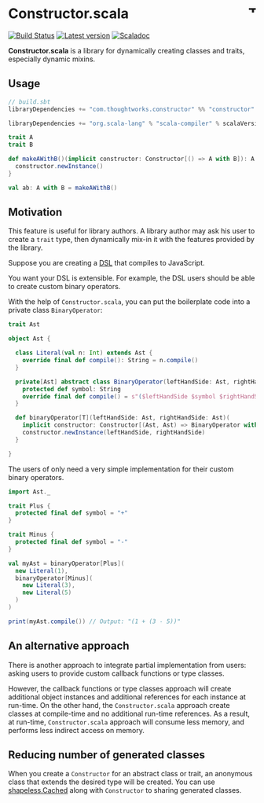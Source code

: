 # Constructor.scala <a href="http://thoughtworks.com/"><img align="right" src="https://www.thoughtworks.com/imgs/tw-logo.png" title="ThoughtWorks" height="15"/></a>

[![Build Status](https://travis-ci.org/ThoughtWorksInc/Constructor.scala.svg?branch=master)](https://travis-ci.org/ThoughtWorksInc/Constructor.scala)
[![Latest version](https://index.scala-lang.org/thoughtworksinc/constructor.scala/constructor/latest.svg)](https://index.scala-lang.org/thoughtworksinc/constructor.scala/constructor)
[![Scaladoc](https://javadoc.io/badge/com.thoughtworks.constructor/constructor_2.12.svg?label=scaladoc)](https://javadoc.io/page/com.thoughtworks.constructor/constructor_2.12/latest/com/thoughtworks/index.html)


**Constructor.scala** is a library for dynamically creating classes and traits, especially dynamic mixins.

## Usage

``` sbt
// build.sbt
libraryDependencies += "com.thoughtworks.constructor" %% "constructor" % "latest.release"

libraryDependencies += "org.scala-lang" % "scala-compiler" % scalaVersion.value % Provided
```

``` scala
trait A
trait B

def makeAWithB()(implicit constructor: Constructor[() => A with B]): A with B = {
  constructor.newInstance()
}

val ab: A with B = makeAWithB()
```

## Motivation

This feature is useful for library authors.
A library author may ask his user to create a `trait` type, then dynamically mix-in it with the features provided by the library.

Suppose you are creating a [DSL](https://martinfowler.com/bliki/DomainSpecificLanguage.html) that compiles to JavaScript.

You want your DSL is extensible.
For example, the DSL users should be able to create custom binary operators.

With the help of `Constructor.scala`, you can put the boilerplate code into a private class `BinaryOperator`:

``` scala
trait Ast

object Ast {

  class Literal(val n: Int) extends Ast {
    override final def compile(): String = n.compile()
  }

  private[Ast] abstract class BinaryOperator(leftHandSide: Ast, rightHandSide: Ast) extends Ast {
    protected def symbol: String
    override final def compile() = s"($leftHandSide $symbol $rightHandSide)"
  }

  def binaryOperator[T](leftHandSide: Ast, rightHandSide: Ast)(
    implicit constructor: Constructor[(Ast, Ast) => BinaryOperator with T]): BinaryOperator with T = {
    constructor.newInstance(leftHandSide, rightHandSide)
  }

}
```

The users of only need a very simple implementation for their custom binary operators.

``` scala
import Ast._

trait Plus {
  protected final def symbol = "+"
}

trait Minus {
  protected final def symbol = "-"
}

val myAst = binaryOperator[Plus](
  new Literal(1),
  binaryOperator[Minus](
    new Literal(3),
    new Literal(5)
  )
)

print(myAst.compile()) // Output: "(1 + (3 - 5))"
```

## An alternative approach

There is another approach to integrate partial implementation from users: asking users to provide custom callback functions or type classes.

However, the callback functions or type classes approach will create additional object instances and additional references for each instance at run-time.
On the other hand, the `Constructor.scala` approach create classes at compile-time and no additional run-time references.
As a result, at run-time, `Constructor.scala` approach will consume less memory, and performs less indirect access on memory.

## Reducing number of generated classes

When you create a `Constructor` for an abstract class or trait, an anonymous class that extends the desired type will be created. You can use [shapeless.Cached](https://static.javadoc.io/com.chuusai/shapeless_2.12/2.3.2/shapeless/Cached.html) along with `Constructor` to sharing generated classes.
